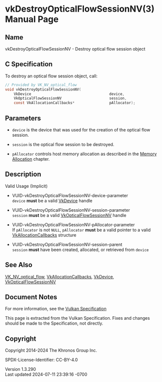 # vkDestroyOpticalFlowSessionNV(3) Manual Page

## Name

vkDestroyOpticalFlowSessionNV - Destroy optical flow session object



## <a href="#_c_specification" class="anchor"></a>C Specification

To destroy an optical flow session object, call:

``` c
// Provided by VK_NV_optical_flow
void vkDestroyOpticalFlowSessionNV(
    VkDevice                                    device,
    VkOpticalFlowSessionNV                      session,
    const VkAllocationCallbacks*                pAllocator);
```

## <a href="#_parameters" class="anchor"></a>Parameters

- `device` is the device that was used for the creation of the optical
  flow session.

- `session` is the optical flow session to be destroyed.

- `pAllocator` controls host memory allocation as described in the <a
  href="https://registry.khronos.org/vulkan/specs/1.3-extensions/html/vkspec.html#memory-allocation"
  target="_blank" rel="noopener">Memory Allocation</a> chapter.

## <a href="#_description" class="anchor"></a>Description

Valid Usage (Implicit)

- <a href="#VUID-vkDestroyOpticalFlowSessionNV-device-parameter"
  id="VUID-vkDestroyOpticalFlowSessionNV-device-parameter"></a>
  VUID-vkDestroyOpticalFlowSessionNV-device-parameter  
  `device` **must** be a valid [VkDevice](https://registry.khronos.org/vulkan/specs/1.3-extensions/man/html/VkDevice.html) handle

- <a href="#VUID-vkDestroyOpticalFlowSessionNV-session-parameter"
  id="VUID-vkDestroyOpticalFlowSessionNV-session-parameter"></a>
  VUID-vkDestroyOpticalFlowSessionNV-session-parameter  
  `session` **must** be a valid
  [VkOpticalFlowSessionNV](https://registry.khronos.org/vulkan/specs/1.3-extensions/man/html/VkOpticalFlowSessionNV.html) handle

- <a href="#VUID-vkDestroyOpticalFlowSessionNV-pAllocator-parameter"
  id="VUID-vkDestroyOpticalFlowSessionNV-pAllocator-parameter"></a>
  VUID-vkDestroyOpticalFlowSessionNV-pAllocator-parameter  
  If `pAllocator` is not `NULL`, `pAllocator` **must** be a valid
  pointer to a valid [VkAllocationCallbacks](https://registry.khronos.org/vulkan/specs/1.3-extensions/man/html/VkAllocationCallbacks.html)
  structure

- <a href="#VUID-vkDestroyOpticalFlowSessionNV-session-parent"
  id="VUID-vkDestroyOpticalFlowSessionNV-session-parent"></a>
  VUID-vkDestroyOpticalFlowSessionNV-session-parent  
  `session` **must** have been created, allocated, or retrieved from
  `device`

## <a href="#_see_also" class="anchor"></a>See Also

[VK_NV_optical_flow](https://registry.khronos.org/vulkan/specs/1.3-extensions/man/html/VK_NV_optical_flow.html),
[VkAllocationCallbacks](https://registry.khronos.org/vulkan/specs/1.3-extensions/man/html/VkAllocationCallbacks.html),
[VkDevice](https://registry.khronos.org/vulkan/specs/1.3-extensions/man/html/VkDevice.html),
[VkOpticalFlowSessionNV](https://registry.khronos.org/vulkan/specs/1.3-extensions/man/html/VkOpticalFlowSessionNV.html)

## <a href="#_document_notes" class="anchor"></a>Document Notes

For more information, see the <a
href="https://registry.khronos.org/vulkan/specs/1.3-extensions/html/vkspec.html#vkDestroyOpticalFlowSessionNV"
target="_blank" rel="noopener">Vulkan Specification</a>

This page is extracted from the Vulkan Specification. Fixes and changes
should be made to the Specification, not directly.

## <a href="#_copyright" class="anchor"></a>Copyright

Copyright 2014-2024 The Khronos Group Inc.

SPDX-License-Identifier: CC-BY-4.0

Version 1.3.290  
Last updated 2024-07-11 23:39:16 -0700
